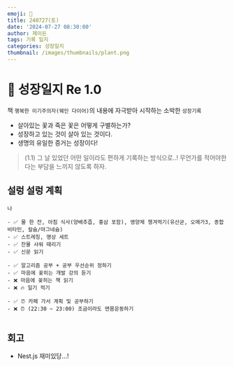 ```yaml
---
emoji: 🌱
title: 240727(토)
date: '2024-07-27 08:30:00'
author: 제이든
tags: 기록 일지
categories: 성장일지
thumbnail: /images/thumbnails/plant.png
---
```


# 🌱 성장일지 Re 1.0

책 `행복한 이기주의자(웨인 다이어)`의 내용에 자극받아 시작하는 소박한 `성장기록`

- 살아있는 꽃과 죽은 꽃은 어떻게 구별하는가?
- 성장하고 있는 것이 살아 있는 것이다.
- 생명의 유일한 증거는 성장이다!

> (1.1) 그 날 있었던 어떤 일이라도 편하게 기록하는 방식으로..! 무언가를 적어야한다는 부담을 느끼지 않도록 하자.

## 설렁 설렁 계획

```plaintext
나

- ✅ 물 한 잔, 아침 식사(양배추즙, 홍삼 포함), 영양제 챙겨먹기(유산균, 오메가3, 종합 비타민, 칼슘/마그네슘)
- ✅ 스트레칭, 명상 세트
- ✅ 찬물 샤워 때리기
- ✅ 신문 읽기

- ✅ 알고리즘 공부 + 공부 우선순위 정하기
- ✅ 마음에 꽂히는 개발 강의 듣기
- ❌ 마음에 꽂히는 책 읽기
- ❌ 🔥 일기 적기

- ✅ ⏰ 카페 가서 계획 및 공부하기
- ❌ ⏰ (22:30 ~ 23:00) 조금이라도 맨몸운동하기


```

## 회고

- Nest.js 재미있당...!
